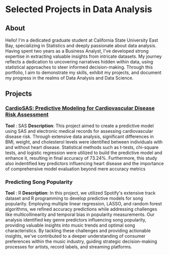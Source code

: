 # Selected Projects in Data Analysis

## About

Hello! I'm a dedicated graduate student at California State University East Bay, specializing in Statistics and deeply passionate about data analysis. Having spent two years as a Business Analyst, I've developed strong expertise in extracting valuable insights from intricate datasets. My journey reflects a dedication to uncovering narratives hidden within data, using statistical approaches to steer informed decision-making. Through this portfolio, I aim to demonstrate my skills, exhibit my projects, and document my progress in the realms of Data Analysis and Data Science.

## Projects
### [CardioSAS: Predictive Modeling for Cardiovascular Disease Risk Assessment](https://github.com/florenciairene27/Irene.github.io/blob/main/SASCARDIO/Project.md)
**Tool** : SAS
**Description**: This project aimed to create a predictive model using SAS and electronic medical records for assessing cardiovascular disease risk. Through extensive data analysis, significant differences in BMI, weight, and cholesterol levels were identified between individuals with and without heart disease. Statistical methods such as t-tests, chi-square tests, and logistic regression were utilized to build the predictive model and enhance it, resulting in final accuracy of 73.24%. Furthermore, this study also indentified key predictors influencing heart disease and the importance of comprehensive model evaluation beyond mere accuracy metrics

### Predicting Song Popularity
**Tool** : R
**Description**: In this project, we utilized Spotify's extensive track dataset and R programming to develop predictive models for song popularity. Employing multiple linear regression, LASSO, and random forest algorithms, we refined accuracy predictions while addressing challenges like multicollinearity and temporal bias in popularity measurements. Our analysis identified key genre predictors influencing song popularity, providing valuable insights into music trends and optimal song characteristics. By tackling these challenges and providing actionable insights, we've contributed to a deeper understanding of consumer preferences within the music industry, guiding strategic decision-making processes for artists, record labels, and streaming platforms.
